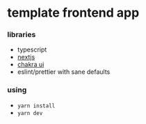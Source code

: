 # template frontend app

### libraries

- typescript
- [nextjs](https://nextjs.org/)
- [chakra ui](https://chakra-ui.com/)
- eslint/prettier with sane defaults

### using

- `yarn install`
- `yarn dev`
